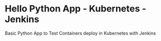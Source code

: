 # Hello Python App - Kubernetes - Jenkins
Basic Python App to Test Containers deploy in Kubernetes with Jenkins

